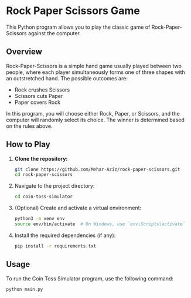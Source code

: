 # Rock Paper Scissors Game

This Python program allows you to play the classic game of Rock-Paper-Scissors against the computer.

## Overview

Rock-Paper-Scissors is a simple hand game usually played between two people, where each player simultaneously forms one of three shapes with an outstretched hand. The possible outcomes are:
- Rock crushes Scissors
- Scissors cuts Paper
- Paper covers Rock

In this program, you will choose either Rock, Paper, or Scissors, and the computer will randomly select its choice. The winner is determined based on the rules above.

## How to Play

1. **Clone the repository:**
   ```sh
   git clone https://github.com/Mehar-Aziz/rock-paper-scissors.git
   cd rock-paper-scissors
2. Navigate to the project directory:
    ```sh
    cd coin-toss-simulator
    ```
3. (Optional) Create and activate a virtual environment:
    ```sh
    python3 -m venv env
    source env/bin/activate  # On Windows, use `env\Scripts\activate`
    ```
4. Install the required dependencies (if any):
    ```sh
    pip install -r requirements.txt
    ```

## Usage

To run the Coin Toss Simulator program, use the following command:
```sh
python main.py

